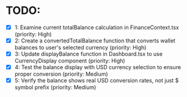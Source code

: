 # TODO:

- [x] 1: Examine current totalBalance calculation in FinanceContext.tsx (priority: High)
- [x] 2: Create a convertedTotalBalance function that converts wallet balances to user's selected currency (priority: High)
- [x] 3: Update displayBalance function in Dashboard.tsx to use CurrencyDisplay component (priority: High)
- [x] 4: Test the balance display with USD currency selection to ensure proper conversion (priority: Medium)
- [x] 5: Verify the balance shows real USD conversion rates, not just $ symbol prefix (priority: Medium)
